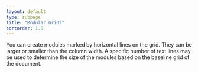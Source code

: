 ```yaml
---
layout: default
type: subpage
title: "Modular Grids"
sortorder: 1.5
---
```

You can create modules marked by horizontal lines on the grid. They can be larger or smaller than the column width. A specific number of text lines may be used to determine the size of the modules based on the baseline grid of the document.